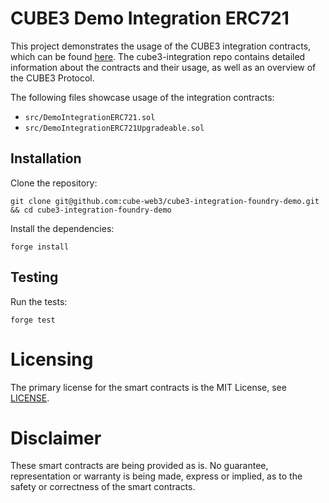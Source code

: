 # CUBE3 Demo Integration ERC721

This project demonstrates the usage of the CUBE3 integration contracts, which can be found [here](https://github.com/cube-web3/cube3-integration). The cube3-integration repo contains detailed information about the contracts and their usage, as well as an overview of the CUBE3 Protocol.

The following files showcase usage of the integration contracts:

- `src/DemoIntegrationERC721.sol`
- `src/DemoIntegrationERC721Upgradeable.sol`

## Installation

Clone the repository:

```shell
git clone git@github.com:cube-web3/cube3-integration-foundry-demo.git && cd cube3-integration-foundry-demo
```

Install the dependencies:

```shell
forge install
```

## Testing

Run the tests:

```
forge test
```

# Licensing

The primary license for the smart contracts is the MIT License, see [LICENSE](./LICENSE).

# Disclaimer

These smart contracts are being provided as is. No guarantee, representation or warranty is being made, express or implied, as to the safety or correctness of the smart contracts.
